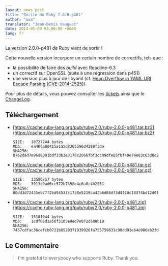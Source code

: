 ```yaml
---
layout: news_post
title: "Sortie de Ruby 2.0.0-p481"
author: "usa"
translator: "Jean-Denis Vauguet"
date: 2014-05-09 03:00:00 +0000
lang: fr
---
```


La version 2.0.0-p481 de Ruby vient de sortir !

Cette nouvelle version incorpore un certain nombre de correctifs, tels que :

* la possibilité de faire des *build* avec Readline-6.3
* un correctif sur OpenSSL (suite à une régression dans p451)
* une version plus à jour de libyaml
  (cf. [Heap Overflow in YAML URI Escape Parsing (CVE-2014-2525)](https://www.ruby-lang.org/en/news/2014/03/29/heap-overflow-in-yaml-uri-escape-parsing-cve-2014-2525/)).

Pour plus de détails, vous pouvez consulter les [tickets](https://bugs.ruby-lang.org/projects/ruby-200/issues?set_filter=1&amp;status_id=5)
ainsi que le [ChangeLog](https://svn.ruby-lang.org/repos/ruby/tags/v2_0_0_481/ChangeLog).

## Téléchargement

* [https://cache.ruby-lang.org/pub/ruby/2.0/ruby-2.0.0-p481.tar.bz2](https://cache.ruby-lang.org/pub/ruby/2.0/ruby-2.0.0-p481.tar.bz2)

      SIZE:   10727244 bytes
      MD5:    ea406a8d415a1a5d8365596d4288f3da
      SHA256: 0762dad7e96d8091bdf33b3e3176c2066fbf3dc09dfe85fbf40e74e83c63d8e2

* [https://cache.ruby-lang.org/pub/ruby/2.0/ruby-2.0.0-p481.tar.gz](https://cache.ruby-lang.org/pub/ruby/2.0/ruby-2.0.0-p481.tar.gz)

      SIZE:   13586757 bytes
      MD5:    3913e0ad6cc572b7358e4c6a8c4b2551
      SHA256: 00dd3d72435eb77f2bd94537c1738e5219ca42b6d68df3d4f20c183f4bd12d0f

* [https://cache.ruby-lang.org/pub/ruby/2.0/ruby-2.0.0-p481.zip](https://cache.ruby-lang.org/pub/ruby/2.0/ruby-2.0.0-p481.zip)

      SIZE:   15101944 bytes
      MD5:    1cdf06d1a58f3103e9ed7e072d680b19
      SHA256: 7457cdfac36cefcb0721b0520371939926fa755759631c90dd91e64e986eb23d

## Le Commentaire

> I'm grateful to everybody who supports Ruby.
> Thank you.
